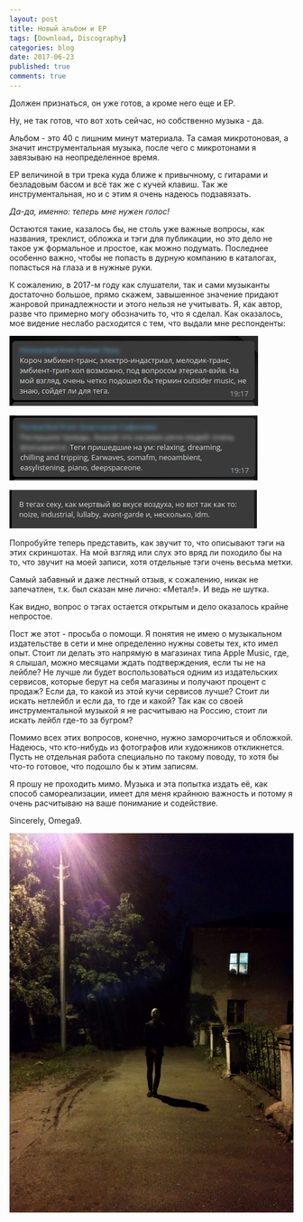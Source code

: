 ```yaml
---
layout: post
title: Новый альбом и EP
tags: [Download, Discography]
categories: blog
date: 2017-06-23
published: true
comments: true
---
```

Должен признаться, он уже готов, а кроме него еще и EP.

Ну, не так готов, что вот хоть сейчас, но собственно музыка - да.

Альбом - это 40 с лишним минут материала. Та самая микротоновая, а значит инструментальная музыка, после чего с микротонами я завязываю на неопределенное время.

EP величиной в три трека куда ближе к привычному, с гитарами и безладовым басом и всё так же с кучей клавиш. Так же инструментальная, но и с этим я очень надеюсь подзавязать.

*Да-да, именно: теперь мне нужен голос!*

Остаются такие, казалось бы, не столь уже важные вопросы, как названия, треклист, обложка и тэги для публикации, но это дело не такое уж формальное и простое, как можно подумать. Последнее особенно важно, чтобы не попасть в дурную компанию в каталогах, попасться на глаза и в нужные руки.

К сожалению, в 2017-м году как слушатели, так и сами музыканты достаточно большое, прямо скажем, завышенное значение придают жанровой принадлежности и этого нельзя не учитывать. Я, как автор, разве что примерно могу обозначить то, что я сделал. Как оказалось, мое видение неслабо расходится с тем, что выдали мне респонденты:

![](/images/2017/06/tags1.png)

![](/images/2017/06/tags2.png)

![](/images/2017/06/tags3.png)

Попробуйте теперь представить, как звучит то, что описывают тэги на этих скриншотах. На мой взгляд или слух это вряд ли походило бы на то, что звучит на моей записи, хотя отдельные тэги очень весьма метки.

Самый забавный и даже лестный отзыв, к сожалению, никак не запечатлен, т.к. был сказан мне лично: «Метал!». И ведь не шутка.

Как видно, вопрос о тэгах остается открытым и дело оказалось крайне непростое.

Пост же этот - просьба о помощи.
Я понятия не имею о музыкальном издательстве в сети и мне определенно нужны советы тех, кто имел опыт. Стоит ли делать это напрямую в магазинах типа Apple Music, где, я слышал, можно месяцами ждать подтверждения, если ты не на лейбле? Не лучше ли будет воспользоваться одним из издательских сервисов, которые берут на себя магазины и получают процент с продаж? Если да, то какой из этой кучи сервисов лучше? Стоит ли искать нетлейбл и если да, то где и какой? Так как со своей инструментальной музыкой я не расчитываю на Россию, стоит ли искать лейбл где-то за бугром?

Помимо всех этих вопросов, конечно, нужно заморочиться и обложкой. Надеюсь, что кто-нибудь из фотографов или художников откликнется. Пусть не отдельная работа специально по такому поводу, то хотя бы что-то готовое, что подошло бы к этим записям.

Я прошу не проходить мимо. Музыка и эта попытка издать её, как способ самореализации, имеет для меня крайнюю важность и потому я очень расчитываю на ваше понимание и содействие.

Sincerely,
Omega9.

<img src="/images/2017/06/meh.jpg" alt="Me" style="width: 550px;"/>
